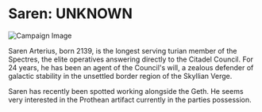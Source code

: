 # Saren: UNKNOWN

![Campaign Image](/media/npcs/saren.webp)

Saren Arterius, born 2139, is the longest serving turian member of the Spectres, the elite operatives answering directly to the Citadel Council. For 24 years, he has been an agent of the Council's will, a zealous defender of galactic stability in the unsettled border region of the Skyllian Verge.

Saren has recently been spotted working alongside the Geth. He seems very interested in the Prothean artifact currently in the parties possession.
